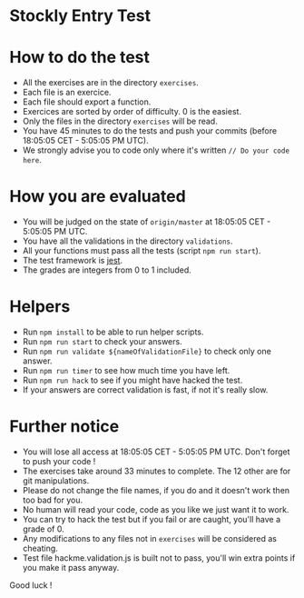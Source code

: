 # Stockly Entry Test

# How to do the test

 - All the exercises are in the directory `exercises`. 
 - Each file is an exercice.
 - Each file should export a function.
 - Exercices are sorted by order of difficulty. 0 is the easiest.
 - Only the files in the directory `exercises` will be read.
 - You have 45 minutes to do the tests and push your commits (before 18:05:05 CET - 5:05:05 PM UTC).
 - We strongly advise you to code only where it's written `// Do your code here`.

# How you are evaluated

 - You will be judged on the state of `origin/master` at 18:05:05 CET - 5:05:05 PM UTC.
 - You have all the validations in the directory `validations`.
 - All your functions must pass all the tests (script `npm run start`).
 - The test framework is [jest](https://jestjs.io/).
 - The grades are integers from 0 to 1 included.

# Helpers

 - Run `npm install` to be able to run helper scripts.
 - Run `npm run start` to check your answers.
 - Run `npm run validate ${nameOfValidationFile}` to check only one answer.
 - Run `npm run timer` to see how much time you have left.
 - Run `npm run hack` to see if you might have hacked the test.
 - If your answers are correct validation is fast, if not it's really slow.

# Further notice

 - You will lose all access at 18:05:05 CET - 5:05:05 PM UTC. Don't forget to push your code !
 - The exercises take around 33 minutes to complete. The 12 other are for git manipulations.
 - Please do not change the file names, if you do and it doesn't work then too bad for you.
 - No human will read your code, code as you like we just want it to work.
 - You can try to hack the test but if you fail or are caught, you'll have a grade of 0.
 - Any modifications to any files not in `exercises` will be considered as cheating.
 - Test file hackme.validation.js is built not to pass, you'll win extra points if you make it pass anyway.

Good luck !
